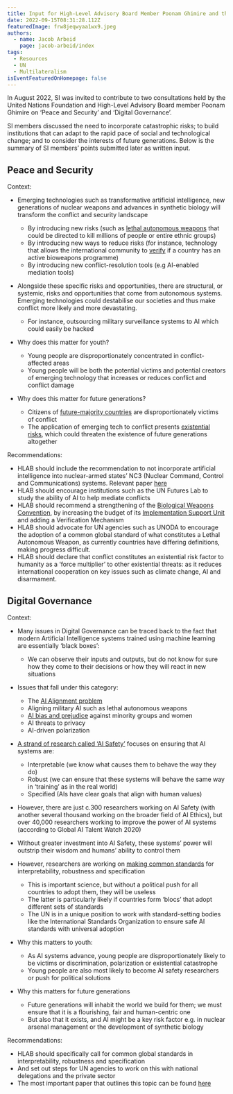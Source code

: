 ```yaml
---
title: Input for High-Level Advisory Board Member Poonam Ghimire and the UN Foundation
date: 2022-09-15T08:31:28.112Z
featuredImage: frw8jeqwyaa1wx9.jpeg
authors:
  - name: Jacob Arbeid
    page: jacob-arbeid/index
tags:
  - Resources
  - UN
  - Multilateralism
isEventFeaturedOnHomepage: false
---
```

In August 2022, SI was invited to contribute to two consultations held by the United Nations Foundation and High-Level Advisory Board member Poonam Ghimire on ‘Peace and Security’ and ‘Digital Governance’. 

SI members discussed the need to incorporate catastrophic risks; to build institutions that can adapt to the rapid pace of social and technological change; and to consider the interests of future generations. Below is the summary of SI members’ points submitted later as written input.

## Peace and Security

Context:

* Emerging technologies such as transformative artificial intelligence, new generations of nuclear weapons and advances in synthetic biology will transform the conflict and security landscape

  * By introducing new risks (such as [lethal autonomous weapons](https://futureoflife.org/lethal-autonomous-weapons-systems/) that could be directed to kill millions of people or entire ethnic groups)
  * By introducing new ways to reduce risks (for instance, technology that allows the international community to [verify](http://www.vertic.org/media/assets/TV/TV89.pdf) if a country has an active bioweapons programme)
  * By introducing new conflict-resolution tools (e.g AI-enabled mediation tools)
* Alongside these specific risks and opportunities, there are structural, or systemic, risks and opportunities that come from autonomous systems. Emerging technologies could destabilise our societies and thus make conflict more likely and more devastating.

  * For instance, outsourcing military surveillance systems to AI which could easily be hacked
* Why does this matter for youth?

  * Young people are disproportionately concentrated in conflict-affected areas
  * Young people will be both the potential victims and potential creators of emerging technology that increases or reduces conflict and conflict damage
* Why does this matter for future generations?

  * Citizens of [future-majority countries](https://unfoundation.org/our-common-agenda/population-futures-report/) are disproportionately victims of conflict
  * The application of emerging tech to conflict presents [existential risks](https://futureoflife.org/background/existential-risk/), which could threaten the existence of future generations altogether

Recommendations:

* HLAB should include the recommendation to not incorporate artificial intelligence into nuclear-armed states’ NC3 (Nuclear Command, Control and Communications) systems. Relevant paper [here](https://www.cser.ac.uk/media/uploads/files/Avin_Amadae_Autonomy_and_machine_learning_at_the_interface_of_nuclear_weapons_computers_and_people.pdf)
* HLAB should encourage institutions such as the UN Futures Lab to study the ability of AI to help mediate conflicts
* HLAB should recommend a strengthening of the [Biological Weapons Convention](https://www.nti.org/analysis/articles/biological-weapons-convention/), by increasing the budget of its [Implementation Support Unit](https://www.un.org/disarmament/biological-weapons/implementation-support-unit/) and adding a Verification Mechanism
* HLAB should advocate for UN agencies such as UNODA to encourage the adoption of a common global standard of what constitutes a Lethal Autonomous Weapon, as currently countries have differing definitions, making progress difficult.
* HLAB should declare that conflict constitutes an existential risk factor to humanity as a ‘force multiplier’ to other existential threats: as it reduces international cooperation on key issues such as climate change, AI and disarmament.

## **Digital Governance**

Context:

* Many issues in Digital Governance can be traced back to the fact that modern Artificial Intelligence systems trained using machine learning are essentially ‘black boxes’:

  * We can observe their inputs and outputs, but do not know for sure how they come to their decisions or how they will react in new situations
* Issues that fall under this category:

  * The [AI Alignment problem](https://brianchristian.org/the-alignment-problem/)
  * Aligning military AI such as lethal autonomous weapons 
  * [AI bias and prejudice](https://partnershiponai.org/program/inclusive-research-design/) against minority groups and women
  * AI threats to privacy
  * AI-driven polarization 
* [A strand of research called ‘AI Safety’](https://cset.georgetown.edu/wp-content/uploads/CSET-Key-Concepts-in-AI-Safety-An-Overview.pdf) focuses on ensuring that AI systems are: 

  * Interpretable (we know what causes them to behave the way they do)
  * Robust (we can ensure that these systems will behave the same way in ‘training’ as in the real world)
  * Specified (AIs have clear goals that align with human values)
* However, there are just c.300 researchers working on AI Safety (with another several thousand working on the broader field of AI Ethics), but over 40,000 researchers working to improve the power of AI systems (according to Global AI Talent Watch 2020)
* Without greater investment into AI Safety, these systems’ power will outstrip their wisdom and humans’ ability to control them
* However, researchers are working on [making common standards](https://www.fhi.ox.ac.uk/wp-content/uploads/Standards_-FHI-Technical-Report.pdf) for interpretability, robustness and specification

  * This is important science, but without a political push for all countries to adopt them, they will be useless
  * The latter is particularly likely if countries form ‘blocs’ that adopt different sets of standards
  * The UN is in a unique position to work with standard-setting bodies like the International Standards Organization to ensure safe AI standards with universal adoption
* Why this matters to youth:

  * As AI systems advance, young people are disproportionately likely to be victims or discrimination, polarization or existential catastrophe
  * Young people are also most likely to become AI safety researchers or push for political solutions
* Why this matters for future generations

  * Future generations will inhabit the world we build for them; we must ensure that it is a flourishing, fair and human-centric one
  * But also that it exists, and AI might be a key risk factor e.g. in nuclear arsenal management or the development of synthetic biology

Recommendations:

* HLAB should specifically call for common global standards in interpretability, robustness and specification 
* And set out steps for UN agencies to work on this with national delegations and the private sector
* The most important paper that outlines this topic can be found [here](https://www.fhi.ox.ac.uk/wp-content/uploads/Standards_-FHI-Technical-Report.pdf)
